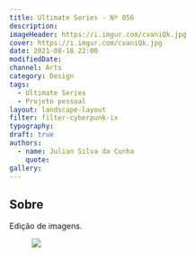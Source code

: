 ```yaml
---
title: Ultimate Series - Nº 056
description:
imageHeader: https://i.imgur.com/cvaniQk.jpg
cover: https://i.imgur.com/cvaniQk.jpg
date: 2021-08-18 22:00
modifiedDate:
channel: Arts
category: Design
tags:
  - Ultimate Series
  - Projeto pessoal
layout: landscape-layout
filter: filter-cyberpunk-ix
typography:
draft: true
authors:
  - name: Julian Silva da Cunha
    quote:
gallery:
---
```


## Sobre

Edição de imagens.

<figure>
<img src="https://i.imgur.com/cvaniQk.jpg" className="max-w-full mx-auto block"/>
</figure>
